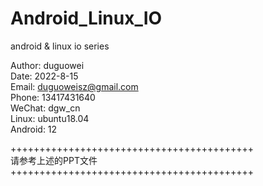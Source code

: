 # Android_Linux_IO
android &amp; linux io series


Author: duguowei  
Date: 2022-8-15  
Email: duguoweisz@gmail.com  
Phone: 13417431640  
WeChat: dgw_cn  
Linux: ubuntu18.04  
Android: 12  

++++++++++++++++++++++++++++++++++++++++++  
请参考上述的PPT文件  
++++++++++++++++++++++++++++++++++++++++++  
